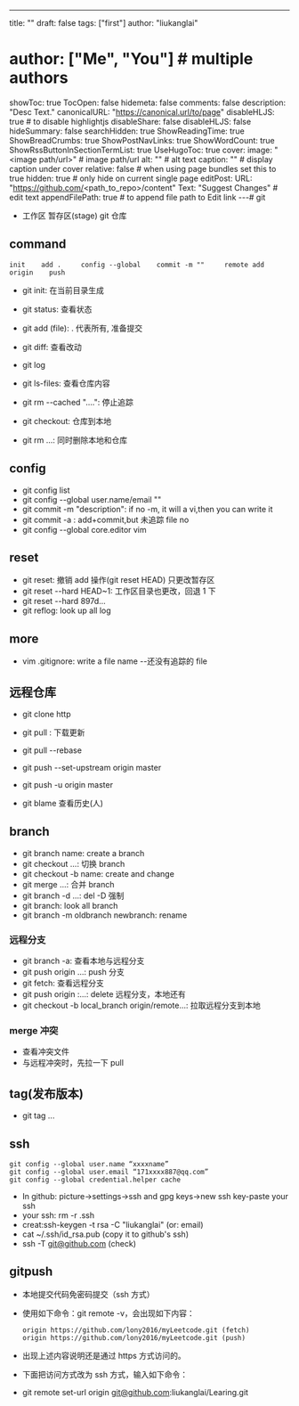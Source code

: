 ---
title: ""
draft: false
tags: ["first"]
author: "liukanglai"
# author: ["Me", "You"] # multiple authors
showToc: true
TocOpen: false
hidemeta: false
comments: false
description: "Desc Text."
canonicalURL: "https://canonical.url/to/page"
disableHLJS: true # to disable highlightjs
disableShare: false
disableHLJS: false
hideSummary: false
searchHidden: true
ShowReadingTime: true
ShowBreadCrumbs: true
ShowPostNavLinks: true
ShowWordCount: true
ShowRssButtonInSectionTermList: true
UseHugoToc: true
cover:
    image: "<image path/url>" # image path/url
    alt: "<alt text>" # alt text
    caption: "<text>" # display caption under cover
    relative: false # when using page bundles set this to true
    hidden: true # only hide on current single page
editPost:
    URL: "https://github.com/<path_to_repo>/content"
    Text: "Suggest Changes" # edit text
    appendFilePath: true # to append file path to Edit link
---# git

- 工作区 暂存区(stage) git 仓库

## command

    init    add .     config --global    commit -m ""     remote add origin    push

- git init: 在当前目录生成

- git status: 查看状态
- git add (file): . 代表所有, 准备提交
- git diff: 查看改动
- git log

- git ls-files: 查看仓库内容
- git rm --cached "....": 停止追踪
- git checkout: 仓库到本地
- git rm ...: 同时删除本地和仓库

## config

- git config list
- git config --global user.name/email ""
- git commit -m "description": if no -m, it will a vi,then you can write it
- git commit -a : add+commit,but 未追踪 file no
- git config --global core.editor vim

## reset

- git reset: 撤销 add 操作(git reset HEAD) 只更改暂存区
- git reset --hard HEAD~1: 工作区目录也更改，回退 1 下
- git reset --hard 897d...
- git reflog: look up all log

## more

- vim .gitignore: write a file name --还没有追踪的 file

## 远程仓库

- git clone http
- git pull : 下载更新
- git pull --rebase

- git push --set-upstream origin master
- git push -u origin master

- git blame 查看历史(人)

## branch

- git branch name: create a branch
- git checkout ...: 切换 branch
- git checkout -b name: create and change
- git merge ...: 合并 branch
- git branch -d ...: del -D 强制
- git branch: look all branch
- git branch -m oldbranch newbranch: rename

### 远程分支

- git branch -a: 查看本地与远程分支
- git push origin ...: push 分支
- git fetch: 查看远程分支
- git push origin :...: delete 远程分支，本地还有
- git checkout -b local_branch origin/remote...: 拉取远程分支到本地

### merge 冲突

- 查看冲突文件
- 与远程冲突时，先拉一下 pull

## tag(发布版本)

- git tag ...

## ssh

    git config --global user.name “xxxxname”
    git config --global user.email “171xxxx887@qq.com”
    git config --global credential.helper cache

- In github: picture->settings->ssh and gpg keys->new ssh key-paste your ssh
- your ssh: rm -r .ssh
- creat:ssh-keygen -t rsa -C "liukanglai" (or: email)
- cat ~/.ssh/id_rsa.pub (copy it to github's ssh)
- ssh -T git@github.com (check)

## gitpush

- 本地提交代码免密码提交（ssh 方式）
- 使用如下命令：git remote -v，会出现如下内容：

      origin https://github.com/lony2016/myLeetcode.git (fetch)
      origin https://github.com/lony2016/myLeetcode.git (push)

- 出现上述内容说明还是通过 https 方式访问的。

- 下面把访问方式改为 ssh 方式，输入如下命令：
- git remote set-url origin git@github.com:liukanglai/Learing.git

